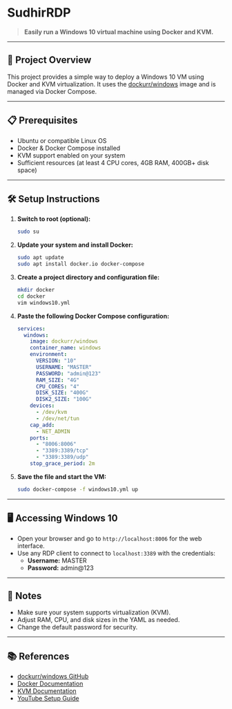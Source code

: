 # SudhirRDP

> **Easily run a Windows 10 virtual machine using Docker and KVM.**

---

## 🚀 Project Overview

This project provides a simple way to deploy a Windows 10 VM using Docker and KVM virtualization. It uses the [dockurr/windows](https://github.com/dockurr/windows) image and is managed via Docker Compose.

---

## 📋 Prerequisites

- Ubuntu or compatible Linux OS
- Docker & Docker Compose installed
- KVM support enabled on your system
- Sufficient resources (at least 4 CPU cores, 4GB RAM, 400GB+ disk space)

---

## 🛠️ Setup Instructions

1. **Switch to root (optional):**
   ```bash
   sudo su
   ```
2. **Update your system and install Docker:**
   ```bash
   sudo apt update
   sudo apt install docker.io docker-compose
   ```
3. **Create a project directory and configuration file:**
   ```bash
   mkdir docker
   cd docker
   vim windows10.yml
   ```
4. **Paste the following Docker Compose configuration:**
   ```yaml
   services:
     windows:
       image: dockurr/windows
       container_name: windows
       environment:
         VERSION: "10"
         USERNAME: "MASTER"
         PASSWORD: "admin@123"
         RAM_SIZE: "4G"
         CPU_CORES: "4"
         DISK_SIZE: "400G"
         DISK2_SIZE: "100G"
       devices:
         - /dev/kvm
         - /dev/net/tun
       cap_add:
         - NET_ADMIN
       ports:
         - "8006:8006"
         - "3389:3389/tcp"
         - "3389:3389/udp"
       stop_grace_period: 2m
   ```
5. **Save the file and start the VM:**
   ```bash
   sudo docker-compose -f windows10.yml up
   ```

---

## 🖥️ Accessing Windows 10
- Open your browser and go to `http://localhost:8006` for the web interface.
- Use any RDP client to connect to `localhost:3389` with the credentials:
  - **Username:** MASTER
  - **Password:** admin@123

---

## 📝 Notes
- Make sure your system supports virtualization (KVM).
- Adjust RAM, CPU, and disk sizes in the YAML as needed.
- Change the default password for security.

---

## 📚 References
- [dockurr/windows GitHub](https://github.com/dockurr/windows)
- [Docker Documentation](https://docs.docker.com/)
- [KVM Documentation](https://www.linux-kvm.org/page/Main_Page)
- [YouTube Setup Guide](https://www.youtube.com/watch?v=sbwGtNUtIWQ&ab_channel=GHTechHub)